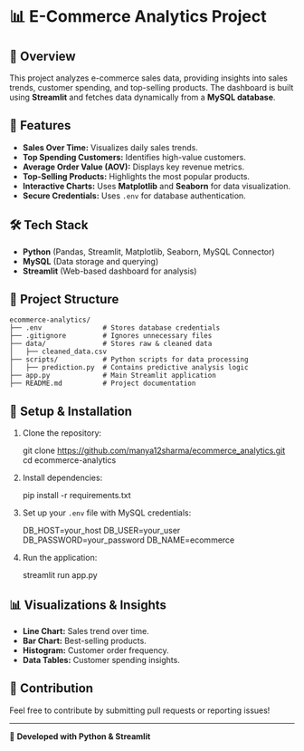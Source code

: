 # 📊 E-Commerce Analytics Project

## 📌 Overview
This project analyzes e-commerce sales data, providing insights into sales trends, customer spending, and top-selling products. The dashboard is built using **Streamlit** and fetches data dynamically from a **MySQL database**.

## 🚀 Features
- **Sales Over Time:** Visualizes daily sales trends.
- **Top Spending Customers:** Identifies high-value customers.
- **Average Order Value (AOV):** Displays key revenue metrics.
- **Top-Selling Products:** Highlights the most popular products.
- **Interactive Charts:** Uses **Matplotlib** and **Seaborn** for data visualization.
- **Secure Credentials:** Uses `.env` for database authentication.

## 🛠️ Tech Stack
- **Python** (Pandas, Streamlit, Matplotlib, Seaborn, MySQL Connector)
- **MySQL** (Data storage and querying)
- **Streamlit** (Web-based dashboard for analysis)

## 📂 Project Structure
```
ecommerce-analytics/
├── .env               # Stores database credentials
├── .gitignore         # Ignores unnecessary files
├── data/              # Stores raw & cleaned data
│   ├── cleaned_data.csv
├── scripts/           # Python scripts for data processing
│   ├── prediction.py  # Contains predictive analysis logic
├── app.py             # Main Streamlit application
├── README.md          # Project documentation
```

## 🔧 Setup & Installation
1. Clone the repository:
   
   git clone https://github.com/manya12sharma/ecommerce_analytics.git
   cd ecommerce-analytics
   
2. Install dependencies:
   
   pip install -r requirements.txt
   
3. Set up your `.env` file with MySQL credentials:
   
   DB_HOST=your_host
   DB_USER=your_user
   DB_PASSWORD=your_password
   DB_NAME=ecommerce
   
4. Run the application:
   
   streamlit run app.py
   

## 📊 Visualizations & Insights
- **Line Chart:** Sales trend over time.
- **Bar Chart:** Best-selling products.
- **Histogram:** Customer order frequency.
- **Data Tables:** Customer spending insights.

## 📢 Contribution
Feel free to contribute by submitting pull requests or reporting issues!

---
🚀 **Developed with Python & Streamlit**

